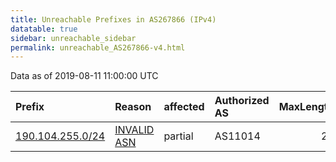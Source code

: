```yaml
---
title: Unreachable Prefixes in AS267866 (IPv4)
datatable: true
sidebar: unreachable_sidebar
permalink: unreachable_AS267866-v4.html
---
```


Data as of 2019-08-11 11:00:00 UTC


<div class="datatable-begin"></div>

| Prefix                                                     | Reason                                                                                                   | affected   | Authorized AS   |   MaxLength | Anchor                                         |   unreachable /24s |
|:-----------------------------------------------------------|:---------------------------------------------------------------------------------------------------------|:-----------|:----------------|------------:|:-----------------------------------------------|-------------------:|
| [190.104.255.0/24](https://stat.ripe.net/190.104.255.0/24) | [INVALID ASN](https://rpki-validator.ripe.net/announcement-preview?asn=AS267866&prefix=190.104.255.0/24) | partial    | AS11014         |          24 | [LACNIC](unreachable_LACNIC_RPKI_Root-v4.html) |                  1 |

<div class="datatable-end"></div>